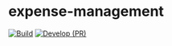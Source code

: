 # expense-management
[![Build](https://github.com/codesnaper/expense/actions/workflows/release.yml/badge.svg?branch=main)](https://github.com/codesnaper/expense/actions/workflows/release.yml)
[![Develop (PR)](https://github.com/codesnaper/expense/actions/workflows/develop.yml/badge.svg?branch=develop&event=pull_request)](https://github.com/codesnaper/expense/actions/workflows/develop.yml)


